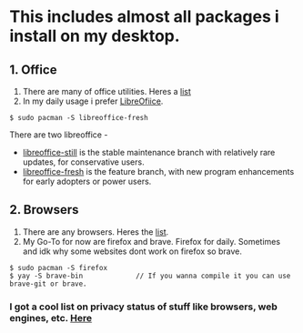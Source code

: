 # This includes almost all packages i install on my desktop.

## 1. Office 
1. There are many of office utilities. Heres a [list](https://wiki.archlinux.org/title/Category:Office)
2. In my daily usage i prefer [LibreOfiice](https://wiki.archlinux.org/title/LibreOffice).
~~~
$ sudo pacman -S libreoffice-fresh
~~~
There are two libreoffice -
  * [libreoffice-still](https://archlinux.org/packages/?name=libreoffice-still) is the stable maintenance branch with relatively rare updates, for conservative users.
  * [libreoffice-fresh](https://archlinux.org/packages/?name=libreoffice-fresh) is the feature branch, with new program enhancements for early adopters or power users.

## 2. Browsers
1. There are any browsers. Heres the [list](https://wiki.archlinux.org/title/List_of_applications/Internet#Web_browsers).
2. My Go-To for now are firefox and brave. Firefox for daily. Sometimes and idk why some websites dont work on firefox so brave.
~~~
$ sudo pacman -S firefox
$ yay -S brave-bin             // If you wanna compile it you can use brave-git or brave.
~~~
### I got a cool list on privacy status of stuff like browsers, web engines, etc. [Here](https://xgqt.gitlab.io/spywarewatchdog/articles/index.html)
